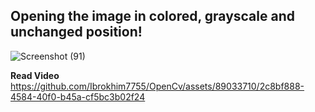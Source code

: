 ## Opening the image in colored, grayscale and unchanged position!
![Screenshot (91)](https://github.com/Ibrokhim7755/OpenCv/assets/89033710/c085b38c-45c6-4540-bb51-74ab937d4e53)

**Read Video**
https://github.com/Ibrokhim7755/OpenCv/assets/89033710/2c8bf888-4584-40f0-b45a-cf5bc3b02f24


